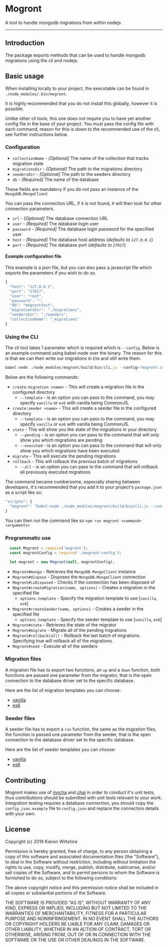 # Mogront

A tool to handle mongodb migrations from within nodejs

---

## Introduction

The package exports methods that can be used to handle mongodb migrations using the cli and nodejs.

## Basic usage

When installing locally to your project, the executable can be found in `./node_modules/.bin/mogront`.

It is highly recommended that you do not install this globally, however it is possible.

Unlike other cli tools, this one does not require you to have yet another config file in
the base of your project. You must pass the config file with each command, reason for this
is down to the recommended use of the cli, see further instructions below.

### Configuration

- `collectionName` - _[Optional]_ The name of the collection that tracks migration state
- `migrationsDir` - _[Optional]_ The path to the migrations directory
- `seedersDir` - _[Optional]_ The path to the seeders directory
- `db` - _[Required]_ The name of the database

These fields are mandatory if you do not pass an instance of the `MongoDB.MongoClient`

You can pass the connection URL, if it is not found, it will then look for other connection parameters.
- `url` - _[Optional]_ The database connection URL
- `user` - _[Required]_ The database login user
- `password` - _[Required]_ The database login password for the specified user
- `host` - _[Required]_ The database host address (_defaults to `127.0.0.1`_)
- `port` - _[Required]_ The database port (_defaults to `27017`_)

#### Example configuration file

This example is a json file, but you can also pass a javascript file which exports the parameters if you wish to do so.

```JavaScript
{
  "host": "127.0.0.1",
  "port": "27017",
  "user": "root",
  "password": "",
  "db": "mogronttest",
  "migrationsDir": "./migrations",
  "seedersDir": "./seeders",
  "collectionName": "_migrations"
}
```

### Using the CLI

The cli tool takes 1 parameter which is required which is `--config`. Below is an example command using babel-node
over the binary. The reason for this is that we can then write our migrations in `ES6` and still write them.

```JavaScript
babel-node ./node_modules/mogront/build/bin/cli.js --config="mogront.config.js" <options> <command> <arguments>
```

Below are the following commands:
- `create:migration <name>` - This will create a migration file in the configured directory
    - `--template` - is an option you can pass to the command, you may specify `vanilla` or `es6` with vanilla being CommonJS.
- `create:seeder <name>` - This will create a seeder file in the configured directory
    - `--template` - is an option you can pass to the command, you may specify `vanilla` or `es6` with vanilla being CommonJS.
- `state` - This will show you the state of the migrations in your directory
    - `--pending` - is an option you can pass to the command that will only show you which migrations are pending
    - `--executed` - is an option you can pass to the command that will only show you which migrations have been executed
- `migrate` - This will execute the pending migrations
- `rollback` - This will rollback the previous batch of migrations
    - `--all` - is an option you can pass to the command that will rollback all previously executed migrations

The command became cumbersome, especially sharing between developers, it's recommended that you add it
to your project's `package.json` as a script like so:

```JavaScript
"scripts": {
  "mogront": "babel-node ./node_modules/mogront/build/bin/cli.js --config=\"mogront.config.js\" --template=\"es6\""
}
```

You can then run the command like so `npm run mogront <command> <arguments>`

### Programmatic use

```JavaScript
  const Mogront = require('mogront');
  const mogrontConfig = require('./mogront-config');

  let mogront = new Mogront(null, mogrontConfig);
```

- `Mogront#mongo` - Retrieves the `MongoDB.MongoClient` instance
- `Mogront#dispose` - Disposes the `MongoDB.MongoClient` connection
- `Mogront#isDisposed` - Checks if the connection has been disposed of
- `Mogront#createMigration(name, options)` - Creates a migration in the specified file
    - `options.template` - Specify the migration template to use [`vanilla`, `es6`]
- `Mogront#createSeeder(name, options)` - Creates a seeder in the specified file
    - `options.template` - Specify the seeder template to use [`vanilla`, `es6`]
- `Mogront#state` - Retrieves the state of the migrator
- `Mogront#migrate` - Migrate all of the pending migrations
- `Mogront#rollback(all)` - Rollback the last batch of migrations. Specifying true will rollback all of the migrations.
- `Mogront#seed` - Execute all of the seeders

### Migration files

A migration file has to export two functions, an `up` and a `down` function, both functions are passed one parameter
from the migrator, that is the open connection to the database driver set to the specific database.

Here are the list of migration templates you can choose:

- [vanilla][3]
- [es6][4]

### Seeder files

A seeder file has to export a `run` function, the same as the migration files, the function is passed one parameter
from the seeder, that is the open connection to the database driver set to the specific database.

Here are the list of seeder templates you can choose:

- [vanilla][3]
- [es6][4]

## Contributing

Mogront makes use of [mocha][1] and [chai](2) in order to conduct it's unit tests, thus contributions
should be submitted with unit tests relevant to your work. Integration testing requires a database
connection, you should copy the `config.json.example` file to `config.json` and replace the
connection details with your own.

## License

Copyright (c) 2019 Kieron Wiltshire

Permission is hereby granted, free of charge, to any person obtaining a copy
of this software and associated documentation files (the "Software"), to deal
in the Software without restriction, including without limitation the rights
to use, copy, modify, merge, publish, distribute, sublicense, and/or sell
copies of the Software, and to permit persons to whom the Software is
furnished to do so, subject to the following conditions:

The above copyright notice and this permission notice shall be included in all
copies or substantial portions of the Software.

THE SOFTWARE IS PROVIDED "AS IS", WITHOUT WARRANTY OF ANY KIND, EXPRESS OR
IMPLIED, INCLUDING BUT NOT LIMITED TO THE WARRANTIES OF MERCHANTABILITY,
FITNESS FOR A PARTICULAR PURPOSE AND NONINFRINGEMENT. IN NO EVENT SHALL THE
AUTHORS OR COPYRIGHT HOLDERS BE LIABLE FOR ANY CLAIM, DAMAGES OR OTHER
LIABILITY, WHETHER IN AN ACTION OF CONTRACT, TORT OR OTHERWISE, ARISING FROM,
OUT OF OR IN CONNECTION WITH THE SOFTWARE OR THE USE OR OTHER DEALINGS IN THE
SOFTWARE.

[1]: https://www.npmjs.com/package/mocha
[2]: https://www.npmjs.com/package/chai
[3]: https://github.com/KieronWiltshire/node-mogront/blob/master/src/stubs/vanilla.js
[4]: https://github.com/KieronWiltshire/node-mogront/blob/master/src/stubs/es6.js
